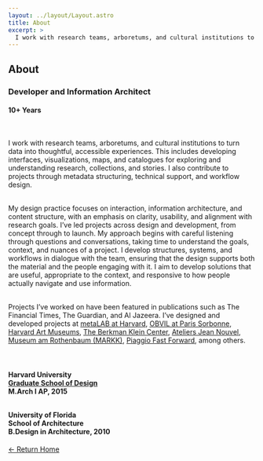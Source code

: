 ```yaml
---
layout: ../layout/Layout.astro
title: About
excerpt: >
  I work with research teams, arboretums, and cultural institutions to turn data into thoughtful, accessible experiences. This includes developing interfaces, visualizations, maps, and catalogues for exploring and understanding research, collections, and stories. I also contribute to projects through metadata structuring, technical support, and workflow design.
---
```

<section class="section_about">

<!-- Page title -->
<h1 class="mb-6">About</h1>

<!-- Role and experience -->
<h3>Developer and Information Architect</h3>
<h4>10+ Years</h4><br>

<!-- Overview -->
I work with research teams, arboretums, and cultural institutions to turn data into thoughtful, accessible experiences. This includes developing interfaces, visualizations, maps, and catalogues for exploring and understanding research, collections, and stories. I also contribute to projects through metadata structuring, technical support, and workflow design.<br><br>

<!-- Design practice focus -->
My design practice focuses on interaction, information architecture, and content structure, with an emphasis on clarity, usability, and alignment with research goals. I’ve led projects across design and development, from concept through to launch. My approach begins with careful listening through questions and conversations, taking time to understand the goals, context, and nuances of a project. I develop structures, systems, and workflows in dialogue with the team, ensuring that the design supports both the material and the people engaging with it. I aim to develop solutions that are useful, appropriate to the context, and responsive to how people actually navigate and use information.<br><br>

<!-- Featured engagements -->
Projects I’ve worked on have been featured in publications such as The Financial Times, The Guardian, and Al Jazeera. I’ve designed and developed projects at
<a href="https://mlml.io/" target="_blank">metaLAB at Harvard</a>,
<a href="https://www.sorbonne-universite.fr/en" target="_blank">OBVIL at Paris Sorbonne</a>,
<a href="https://harvardartmuseums.org/" target="_blank">Harvard Art Museums</a>,
<a href="https://cyber.harvard.edu/" target="_blank">The Berkman Klein Center</a>,
<a href="https://www.jeannouvel.com/en/" target="_blank">Ateliers Jean Nouvel</a>,
<a href="https://markk-hamburg.de/en/" target="_blank">Museum am Rothenbaum (MARKK)</a>,
<a href="https://piaggiofastforward.com/" target="_blank">Piaggio Fast Forward</a>, among others.
<br><br><br>

<!-- Education -->
<h4>
Harvard University<br>
<a href="https://www.gsd.harvard.edu" target="_blank">Graduate School of Design</a><br>
M.Arch I AP, 2015<br><br>

University of Florida<br>
School of Architecture<br>
B.Design in Architecture, 2010
</h4>

<!-- Return link -->
<a href="." class="button mt-10">
  ← Return Home
</a>

</section>
